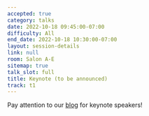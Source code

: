 ```yaml
---
accepted: true
category: talks
date: 2022-10-18 09:45:00-07:00
difficulty: All
end_date: 2022-10-18 10:30:00-07:00
layout: session-details
link: null
room: Salon A-E
sitemap: true
talk_slot: full
title: Keynote (to be announced)
track: t1
---
```


Pay attention to our [blog](/news/) for keynote speakers!
